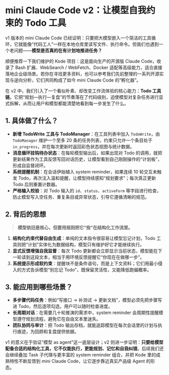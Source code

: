# mini Claude Code v2：让模型自我约束的 Todo 工具

v1 版本的 mini Claude Code 已经证明：只要把大模型嵌入一个简洁的工具循环，它就能像“代码工人”一样在本地仓库里读写文件、执行命令。但我们也遇到一个老问题——**模型是否真的在有计划地推进任务？**

顺便推荐一下我们维护的 Kode 项目：这是面向生产的开源版 Claude Code，收录了 Bash 扩展、WebSearch / WebFetch、Docker 适配等高级能力，适合直接落地企业级场景。若你在寻找更多资料，也可以参考我们先前整理的一系列开源实现与逆向分析，它们共同构成了如今 mini Claude Code 的“孵化器”。

在 v2 中，我们引入了一个看似朴素、却改变工作流体验的核心能力：**Todo 工具链**。它把“规划—执行—复盘”的节奏落在了代码级别，迫使模型对复杂任务进行显式拆解，从而让用户和模型都能清楚地看到每一步发生了什么。

## 1. 具体做了什么？

- **新增 TodoWrite 工具与 TodoManager**：在工具列表中加入 `TodoWrite`，由 `TodoManager` 维护一个至多 20 条的任务列表，约束只允许一个条目处于 `in_progress`，并在每次更新时返回彩色状态视图与统计数据。
- **消息循环挂钩待办状态**：在每轮模型输出后，如果出现对 Todo 的调用，就把更新结果作为工具反馈写回对话历史，让模型看到自己刚刚操作的“计划板”，形成自监督闭环。
- **系统提醒机制**：在会话伊始植入 system reminder，如果连续 10 轮交互未触发 Todo，再次注入温和提醒，让模型持续感知“规划要求”；每次真正更新 Todo 后则重置计数器。
- **严格输入校验**：对 Todo 输入的 `id`、`status`、`activeForm` 等字段进行检查，防止模型写入空任务、重复条目或异常状态，引导它遵循清晰的规范。

## 2. 背后的思想

> **模型依旧是核心，但要用规则把它“拴”在结构化工作流里。**

1. **结构化约束代替自由生成**：单纯的文本指令很容易让模型忘记计划，Todo 工具则把“计划”实体化为数据结构，模型只有维护好它才能继续执行。
2. **显式反馈增强自我监督**：每次 Todo 更新都会立即显示当前状态，模型能在下一轮读到这段文本，相当于用环境反馈提醒它“你现在在做哪一步”。
3. **系统提示形成软约束**：提醒块不是条件语句，而是上下文资料；它们用最小侵入的方式告诉模型“别忘记 Todo”，既保留灵活性，又能降低跑偏概率。

## 3. 能应用到哪些场景？

- **多步骤代码任务**：例如“写接口 → 补测试 → 更新文档”，模型必须先把步骤写进 Todo，然后逐项勾选，用户可以随时检查进度。
- **长周期对话**：在需要几十轮推演的需求中，system reminder 会周期性提醒模型遵守规划流程，避免它在自由文本里迷失。
- **团队协同与审计**：把 Todo 输出存档，就能追踪模型在每次会话里的计划与执行痕迹，为回顾和复盘提供依据。

v1 的意义在于验证“模型 as agent”这一底层设计；v2 则进一步证明：**只要给模型配备合适的结构化工具，它不仅能执行，更能规划、记忆和自我纠错**。后续我们还会继续叠加 Task 子代理与更丰富的 system reminder 组合，并把 Kode 里的成熟特性不断反馈到 mini Claude Code，让它逐步靠近真实产品级 Agent 的形态。
